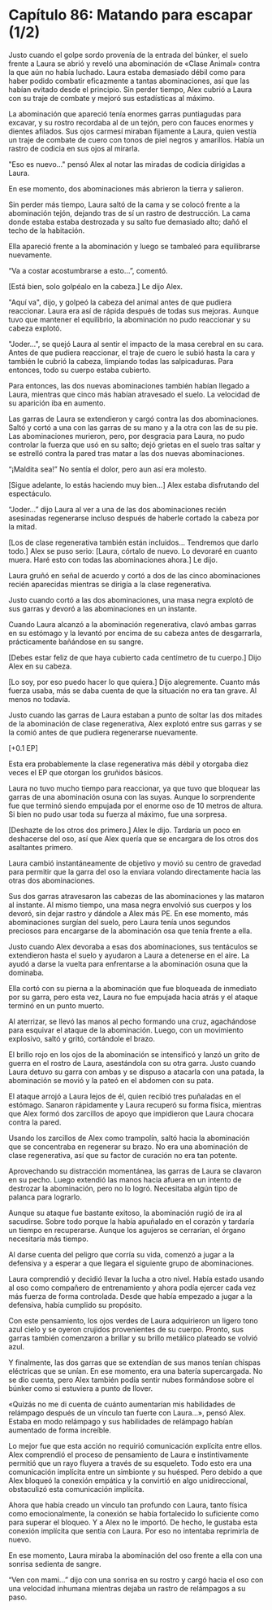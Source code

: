 
# Capítulo 86: Matando para escapar (1/2)


Justo cuando el golpe sordo provenía de la entrada del búnker, el suelo frente a Laura se abrió y reveló una abominación de «Clase Animal» contra la que aún no había luchado. Laura estaba demasiado débil como para haber podido combatir eficazmente a tantas abominaciones, así que las habían evitado desde el principio. Sin perder tiempo, Alex cubrió a Laura con su traje de combate y mejoró sus estadísticas al máximo.

La abominación que apareció tenía enormes garras puntiagudas para excavar, y su rostro recordaba al de un tejón, pero con fauces enormes y dientes afilados. Sus ojos carmesí miraban fijamente a Laura, quien vestía un traje de combate de cuero con tonos de piel negros y amarillos. Había un rastro de codicia en sus ojos al mirarla.

"Eso es nuevo…" pensó Alex al notar las miradas de codicia dirigidas a Laura.

En ese momento, dos abominaciones más abrieron la tierra y salieron.

Sin perder más tiempo, Laura saltó de la cama y se colocó frente a la abominación tejón, dejando tras de sí un rastro de destrucción. La cama donde estaba estaba destrozada y su salto fue demasiado alto; dañó el techo de la habitación.

Ella apareció frente a la abominación y luego se tambaleó para equilibrarse nuevamente.

“Va a costar acostumbrarse a esto…”, comentó.

[Está bien, solo golpéalo en la cabeza.] Le dijo Alex.

"Aquí va", dijo, y golpeó la cabeza del animal antes de que pudiera reaccionar. Laura era así de rápida después de todas sus mejoras. Aunque tuvo que mantener el equilibrio, la abominación no pudo reaccionar y su cabeza explotó.

"Joder...", se quejó Laura al sentir el impacto de la masa cerebral en su cara. Antes de que pudiera reaccionar, el traje de cuero le subió hasta la cara y también le cubrió la cabeza, limpiando todas las salpicaduras. Para entonces, todo su cuerpo estaba cubierto.

Para entonces, las dos nuevas abominaciones también habían llegado a Laura, mientras que cinco más habían atravesado el suelo. La velocidad de su aparición iba en aumento.

Las garras de Laura se extendieron y cargó contra las dos abominaciones. Saltó y cortó a una con las garras de su mano y a la otra con las de su pie. Las abominaciones murieron, pero, por desgracia para Laura, no pudo controlar la fuerza que usó en su salto; dejó grietas en el suelo tras saltar y se estrelló contra la pared tras matar a las dos nuevas abominaciones.

“¡Maldita sea!” No sentía el dolor, pero aun así era molesto.

[Sigue adelante, lo estás haciendo muy bien…] Alex estaba disfrutando del espectáculo.

“Joder…” dijo Laura al ver a una de las dos abominaciones recién asesinadas regenerarse incluso después de haberle cortado la cabeza por la mitad.

[Los de clase regenerativa también están incluidos... Tendremos que darlo todo.] Alex se puso serio: [Laura, córtalo de nuevo. Lo devoraré en cuanto muera. Haré esto con todas las abominaciones ahora.] Le dijo.

Laura gruñó en señal de acuerdo y cortó a dos de las cinco abominaciones recién aparecidas mientras se dirigía a la clase regenerativa.

Justo cuando cortó a las dos abominaciones, una masa negra explotó de sus garras y devoró a las abominaciones en un instante.

Cuando Laura alcanzó a la abominación regenerativa, clavó ambas garras en su estómago y la levantó por encima de su cabeza antes de desgarrarla, prácticamente bañándose en su sangre.

[Debes estar feliz de que haya cubierto cada centímetro de tu cuerpo.] Dijo Alex en su cabeza.

[Lo soy, por eso puedo hacer lo que quiera.] Dijo alegremente. Cuanto más fuerza usaba, más se daba cuenta de que la situación no era tan grave. Al menos no todavía.

Justo cuando las garras de Laura estaban a punto de soltar las dos mitades de la abominación de clase regenerativa, Alex explotó entre sus garras y se la comió antes de que pudiera regenerarse nuevamente.

[+0.1 EP]

Esta era probablemente la clase regenerativa más débil y otorgaba diez veces el EP que otorgan los gruñidos básicos.

Laura no tuvo mucho tiempo para reaccionar, ya que tuvo que bloquear las garras de una abominación osuna con las suyas. Aunque lo sorprendente fue que terminó siendo empujada por el enorme oso de 10 metros de altura. Si bien no pudo usar toda su fuerza al máximo, fue una sorpresa.

[Deshazte de los otros dos primero.] Alex le dijo. Tardaría un poco en deshacerse del oso, así que Alex quería que se encargara de los otros dos asaltantes primero.

Laura cambió instantáneamente de objetivo y movió su centro de gravedad para permitir que la garra del oso la enviara volando directamente hacia las otras dos abominaciones.

Sus dos garras atravesaron las cabezas de las abominaciones y las mataron al instante. Al mismo tiempo, una masa negra envolvió sus cuerpos y los devoró, sin dejar rastro y dándole a Alex más PE. En ese momento, más abominaciones surgían del suelo, pero Laura tenía unos segundos preciosos para encargarse de la abominación osa que tenía frente a ella.

Justo cuando Alex devoraba a esas dos abominaciones, sus tentáculos se extendieron hasta el suelo y ayudaron a Laura a detenerse en el aire. La ayudó a darse la vuelta para enfrentarse a la abominación osuna que la dominaba.

Ella cortó con su pierna a la abominación que fue bloqueada de inmediato por su garra, pero esta vez, Laura no fue empujada hacia atrás y el ataque terminó en un punto muerto.

Al aterrizar, se llevó las manos al pecho formando una cruz, agachándose para esquivar el ataque de la abominación. Luego, con un movimiento explosivo, saltó y gritó, cortándole el brazo.

El brillo rojo en los ojos de la abominación se intensificó y lanzó un grito de guerra en el rostro de Laura, asestándola con su otra garra. Justo cuando Laura detuvo su garra con ambas y se dispuso a atacarla con una patada, la abominación se movió y la pateó en el abdomen con su pata.

El ataque arrojó a Laura lejos de él, quien recibió tres puñaladas en el estómago. Sanaron rápidamente y Laura recuperó su forma física, mientras que Alex formó dos zarcillos de apoyo que impidieron que Laura chocara contra la pared.

Usando los zarcillos de Alex como trampolín, saltó hacia la abominación que se concentraba en regenerar su brazo. No era una abominación de clase regenerativa, así que su factor de curación no era tan potente.

Aprovechando su distracción momentánea, las garras de Laura se clavaron en su pecho. Luego extendió las manos hacia afuera en un intento de destrozar la abominación, pero no lo logró. Necesitaba algún tipo de palanca para lograrlo.

Aunque su ataque fue bastante exitoso, la abominación rugió de ira al sacudirse. Sobre todo porque la había apuñalado en el corazón y tardaría un tiempo en recuperarse. Aunque los agujeros se cerrarían, el órgano necesitaría más tiempo.

Al darse cuenta del peligro que corría su vida, comenzó a jugar a la defensiva y a esperar a que llegara el siguiente grupo de abominaciones.

Laura comprendió y decidió llevar la lucha a otro nivel. Había estado usando al oso como compañero de entrenamiento y ahora podía ejercer cada vez más fuerza de forma controlada. Desde que había empezado a jugar a la defensiva, había cumplido su propósito.

Con este pensamiento, los ojos verdes de Laura adquirieron un ligero tono azul cielo y se oyeron crujidos provenientes de su cuerpo. Pronto, sus garras también comenzaron a brillar y su brillo metálico plateado se volvió azul.

Y finalmente, las dos garras que se extendían de sus manos tenían chispas eléctricas que se unían. En ese momento, era una batería supercargada. No se dio cuenta, pero Alex también podía sentir nubes formándose sobre el búnker como si estuviera a punto de llover.

«Quizás no me di cuenta de cuánto aumentarían mis habilidades de relámpago después de un vínculo tan fuerte con Laura…», pensó Alex. Estaba en modo relámpago y sus habilidades de relámpago habían aumentado de forma increíble.

Lo mejor fue que esta acción no requirió comunicación explícita entre ellos. Alex comprendió el proceso de pensamiento de Laura e instintivamente permitió que un rayo fluyera a través de su esqueleto. Todo esto era una comunicación implícita entre un simbionte y su huésped. Pero debido a que Alex bloqueó la conexión empática y la convirtió en algo unidireccional, obstaculizó esta comunicación implícita.

Ahora que había creado un vínculo tan profundo con Laura, tanto física como emocionalmente, la conexión se había fortalecido lo suficiente como para superar el bloqueo. Y a Alex no le importó. De hecho, le gustaba esta conexión implícita que sentía con Laura. Por eso no intentaba reprimirla de nuevo. 

En ese momento, Laura miraba la abominación del oso frente a ella con una sonrisa sedienta de sangre.

“Ven con mami…” dijo con una sonrisa en su rostro y cargó hacia el oso con una velocidad inhumana mientras dejaba un rastro de relámpagos a su paso.
